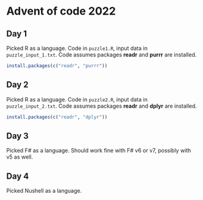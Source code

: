 # Advent of code 2022

## Day 1
Picked R as a language. Code in `puzzle1.R`, input data in `puzzle_input_1.txt`.
Code assumes packages **readr** and **purrr** are installed.

```R
install.packages(c("readr", "purrr"))
```

## Day 2
Picked R as a language. Code in `puzzle2.R`, input data in `puzzle_input_2.txt`.
Code assumes packages **readr** and **dplyr** are installed.

```R
install.packages(c("readr", "dplyr"))
```

## Day 3
Picked F# as a language. Should work fine with F# v6 or v7, possibly with v5 as well.

## Day 4
Picked Nushell as a language.

